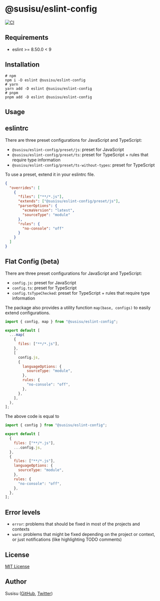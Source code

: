 # @susisu/eslint-config

[![CI](https://github.com/susisu/eslint-config/workflows/CI/badge.svg)](https://github.com/susisu/eslint-config/actions?query=workflow%3ACI)

## Requirements

- eslint >= 8.50.0 < 9

## Installation

``` shell
# npm
npm i -D eslint @susisu/eslint-config
# yarn
yarn add -D eslint @susisu/eslint-config
# pnpm
pnpm add -D eslint @susisu/eslint-config
```

## Usage

## eslintrc

There are three preset configurations for JavaScript and TypeScript:

- `@susisu/eslint-config/preset/js`: preset for JavaScript
- `@susisu/eslint-config/preset/ts`: preset for TypeScript + rules that require type information
- `@susisu/eslint-config/preset/ts-without-types`: preset for TypeScript

To use a preset, extend it in your eslintrc file.

``` json
{
  "overrides": [
    {
      "files": ["**/*.js"],
      "extends": ["@susisu/eslint-config/preset/js"],
      "parserOptions": {
        "ecmaVersion": "latest",
        "sourceType": "module"
      },
      "rules": {
        "no-console": "off"
      }
    }
  ]
}
```

## Flat Config (beta)

There are three preset configurations for JavaScript and TypeScript:

- `config.js`: preset for JavaScript
- `config.ts`: preset for TypeScript
- `config.tsTypeChecked`: preset for TypeScript + rules that require type information

The package also provides a utility function `map(base, configs)` to easily extend configurations.

``` js
import { config, map } from "@susisu/eslint-config";

export default [
  ...map(
    {
      files: ["**/*.js"],
    },
    [
      config.js,
      {
        languageOptions: {
          sourceType: "module",
        },
        rules: {
          "no-console": "off",
        },
      },
    ],
  ),
];
```

The above code is equal to

``` js
import { config } from "@susisu/eslint-config";

export default [
  {
    files: ["**/*.js"],
    ...config.js,
  },
  {
    files: ["**/*.js"],
    languageOptions: {
      sourceType: "module",
    },
    rules: {
      "no-console": "off",
    },
  },
];
```

## Error levels

- `error`: problems that should be fixed in most of the projects and contexts
- `warn`: problems that might be fixed depending on the project or context, or just notifications (like highlighting TODO comments)

## License

[MIT License](http://opensource.org/licenses/mit-license.php)

## Author

Susisu ([GitHub](https://github.com/susisu), [Twitter](https://twitter.com/susisu2413))
